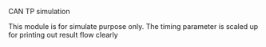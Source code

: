 CAN TP simulation

This module is for simulate purpose only. 
The timing parameter is scaled up for printing out result flow clearly
